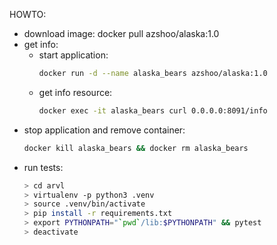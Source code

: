 HOWTO:
* download image: docker pull azshoo/alaska:1.0
* get info:
  * start application: 
    ```bash
    docker run -d --name alaska_bears azshoo/alaska:1.0
    ```
  * get info resource: 
    ```bash
    docker exec -it alaska_bears curl 0.0.0.0:8091/info
    ```
* stop application and remove container: 
  ```bash
  docker kill alaska_bears && docker rm alaska_bears
  ```
* run tests:
  ```bash
  > cd arvl
  > virtualenv -p python3 .venv
  > source .venv/bin/activate
  > pip install -r requirements.txt
  > export PYTHONPATH="`pwd`/lib:$PYTHONPATH" && pytest
  > deactivate
  ```

